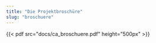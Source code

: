```yaml
---
title: "Die Projektbroschüre"
slug: "broschuere"
---
```


{{< pdf src="docs/ca_broschuere.pdf" height="500px" >}}
